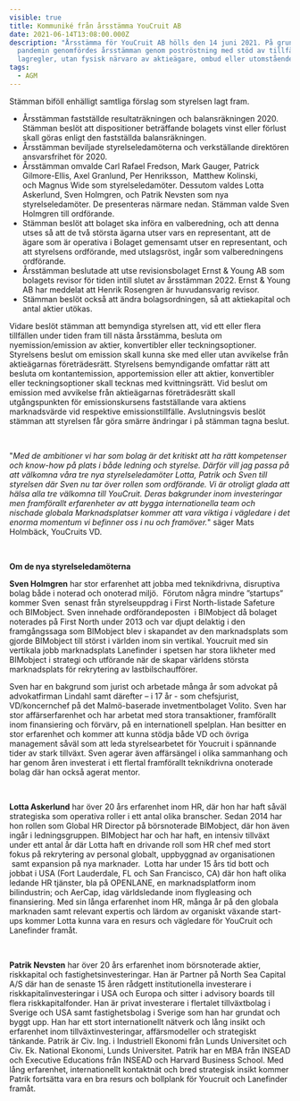 ```yaml
---
visible: true
title: Kommuniké från årsstämma YouCruit AB
date: 2021-06-14T13:08:00.000Z
description: "Årsstämma för YouCruit AB hölls den 14 juni 2021. På grund av
  pandemin genomfördes årsstämman genom poströstning med stöd av tillfälliga
  lagregler, utan fysisk närvaro av aktieägare, ombud eller utomstående. "
tags:
  - AGM
---
```

Stämman biföll enhälligt samtliga förslag som styrelsen lagt fram.

* Årsstämman fastställde resultaträkningen och balansräkningen 2020. Stämman beslöt att dispositioner beträffande bolagets vinst eller förlust skall göras enligt den fastställda balansräkningen.
* Årsstämman beviljade styrelseledamöterna och verkställande direktören ansvarsfrihet för 2020.
* Årsstämman omvalde Carl Rafael Fredson, Mark Gauger, Patrick Gilmore-Ellis, Axel Granlund, Per Henriksson,  Matthew Kolinski, och Magnus Wide som styrelseledamöter. Dessutom valdes Lotta Askerlund, Sven Holmgren, och Patrik Nevsten som nya styrelseledamöter. De presenteras närmare nedan. Stämman valde Sven Holmgren till ordförande.
* Stämman beslöt att bolaget ska införa en valberedning, och att denna utses så att de två största ägarna utser vars en representant, att de ägare som är operativa i Bolaget gemensamt utser en representant, och att styrelsens ordförande, med utslagsröst, ingår som valberedningens ordförande.
* Årsstämman beslutade att utse revisionsbolaget Ernst & Young AB som bolagets revisor för tiden intill slutet av årsstämman 2022. Ernst & Young AB har meddelat att Henrik Rosengren är huvudansvarig revisor.
* Stämman beslöt också att ändra bolagsordningen, så att aktiekapital och antal aktier utökas.

Vidare beslöt stämman att bemyndiga styrelsen att, vid ett eller flera tillfällen under tiden fram till nästa årsstämma, besluta om nyemission/emission av aktier, konvertibler eller teckningsoptioner. Styrelsens beslut om emission skall kunna ske med eller utan avvikelse från aktieägarnas företrädesrätt. Styrelsens bemyndigande omfattar rätt att besluta om kontantemission, apportemission eller att aktier, konvertibler eller teckningsoptioner skall tecknas med kvittningsrätt. Vid beslut om emission med avvikelse från aktieägarnas företrädesrätt skall utgångspunkten för emissionskursens fastställande vara aktiens marknadsvärde vid respektive emissionstillfälle. Avslutningsvis beslöt stämman att styrelsen får göra smärre ändringar i på stämman tagna beslut.

 

"*Med de ambitioner vi har som bolag är det kritiskt att ha rätt kompetenser och know-how på plats i både ledning och styrelse. Därför vill jag passa på att välkomna våra tre nya styrelseledamöter Lotta, Patrik och Sven till styrelsen där Sven nu tar över rollen som ordförande. Vi är otroligt glada att hälsa alla tre välkomna till YouCruit. Deras bakgrunder inom investeringar men framförallt erfarenheter av att bygga internationella team och nischade globala Marknadsplatser kommer att vara viktiga i vägledare i det enorma momentum vi befinner oss i nu och framöver.*" säger Mats Holmbäck, YouCruits VD.

 

**Om de nya styrelseledamöterna**

**Sven Holmgren** har stor erfarenhet att jobba med teknikdrivna, disruptiva bolag både i noterad och onoterad miljö.  Förutom några mindre ”startups” kommer Sven  senast från styrelseuppdrag i First North-listade Safeture och BIMobject. Sven innehade ordförandeposten  i BIMobject då bolaget noterades på First North under 2013 och var djupt delaktig i den framgångssaga som BIMobject blev i skapandet av den marknadsplats som gjorde BIMobject till störst i världen inom sin vertikal. Youcruit med sin vertikala jobb marknadsplats Lanefinder i spetsen har stora likheter med BIMobject i strategi och utförande när de skapar världens största marknadsplats för rekrytering av lastbilschaufförer.

Sven har en bakgrund som jurist och arbetade många år som advokat på advokatfirman Lindahl samt därefter – i 17 år - som chefsjurist, VD/koncernchef på det Malmö-baserade invetmentbolaget Volito. Sven har stor affärserfarenhet och har arbetat med stora transaktioner, framförallt inom finansiering och förvärv, på en internationell spelplan. Han besitter en stor erfarenhet och kommer att kunna stödja både VD och övriga management såväl som att leda styrelsearbetet för Youcruit i spännande tider av stark tillväxt. Sven agerar även affärsängel i olika sammanhang och har genom åren investerat i ett flertal framförallt teknikdrivna onoterade bolag där han också agerat mentor.

 

**Lotta Askerlund** har över 20 års erfarenhet inom HR, där hon har haft såväl strategiska som operativa roller i ett antal olika branscher. Sedan 2014 har hon rollen som Global HR Director på börsnoterade BIMobject, där hon även ingår i ledningsgruppen. BIMobject har och har haft, en intensiv tillväxt under ett antal år där Lotta haft en drivande roll som HR chef med stort fokus på rekrytering av personal globalt, uppbyggnad av organisationen  samt expansion på nya marknader.  Lotta har under 15 års tid bott och jobbat i USA (Fort Lauderdale, FL och San Francisco, CA) där hon haft olika ledande HR tjänster, bla på OPENLANE, en marknadsplatform inom bilindustrin; och AerCap, idag världsledande inom flygleasing och finansiering. Med sin långa erfarenhet inom HR, många år på den globala marknaden samt relevant expertis och lärdom av organiskt växande start-ups kommer Lotta kunna vara en resurs och vägledare för YouCruit och Lanefinder framåt. 

 

**Patrik Nevsten** har över 20 års erfarenhet inom börsnoterade aktier, riskkapital och fastighetsinvesteringar. Han är Partner på North Sea Capital A/S där han de senaste 15 åren rådgett institutionella investerare i riskkapitalinvesteringar i USA och Europa och sitter i advisory boards till flera riskkapitalfonder. Han är privat investerare i flertalet tillväxtbolag i Sverige och USA samt fastighetsbolag i Sverige som han har grundat och byggt upp. Han har ett stort internationellt nätverk och lång insikt och erfarenhet inom tillväxtinvesteringar, affärsmodeller och strategiskt tänkande. Patrik är Civ. Ing. i Industriell Ekonomi från Lunds Universitet och Civ. Ek. National Ekonomi, Lunds Universitet. Patrik har en MBA från INSEAD och Executive Educations från INSEAD och Harvard Business School. Med lång erfarenhet, internationellt kontaktnät och bred strategisk insikt kommer Patrik fortsätta vara en bra resurs och bollplank för Youcruit och Lanefinder framåt.